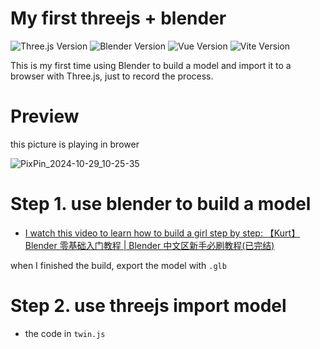 # My first threejs + blender

![Three.js Version](https://img.shields.io/badge/three-0.169.0-orange)
![Blender Version](https://img.shields.io/badge/blender-4.2.3-green)
![Vue Version](https://img.shields.io/badge/vue-^3.5.12-blue)
![Vite Version](https://img.shields.io/badge/vite-^5.4.9-yellow)

This is my first time using Blender to build a model and import it to a browser with Three.js, just to record the process.

# Preview

this picture is playing in brower

![PixPin_2024-10-29_10-25-35](https://github.com/user-attachments/assets/15ec9483-04ad-411d-be7f-787ff581a41f)

# Step 1. use blender to build a model

- [I watch this video to learn how to build a girl step by step: 【Kurt】Blender 零基础入门教程 | Blender 中文区新手必刷教程(已完结)](https://www.bilibili.com/video/BV14u41147YH/?vd_source=d4980d8e89a61c578e17921933e9cace)

when I finished the build, export the model with `.glb`

# Step 2. use threejs import model

- the code in `twin.js`

